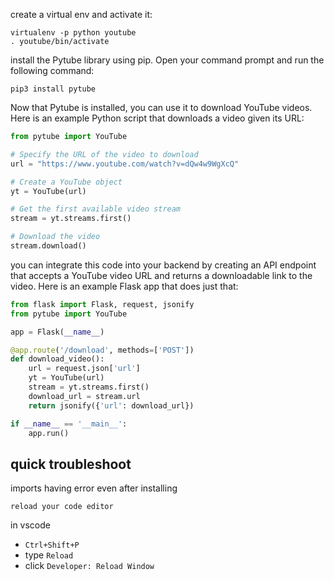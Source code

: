 create a virtual env and activate it:

```shell
virtualenv -p python youtube
. youtube/bin/activate
```

install the Pytube library using pip. Open your command prompt and run the following command:

```shell
pip3 install pytube

```

Now that Pytube is installed, you can use it to download YouTube videos. Here is an example Python script that downloads a video given its URL:

```py
from pytube import YouTube

# Specify the URL of the video to download
url = "https://www.youtube.com/watch?v=dQw4w9WgXcQ"

# Create a YouTube object
yt = YouTube(url)

# Get the first available video stream
stream = yt.streams.first()

# Download the video
stream.download()

```

you can integrate this code into your backend by creating an API endpoint that accepts a YouTube video URL and returns a downloadable link to the video. Here is an example Flask app that does just that:

```py
from flask import Flask, request, jsonify
from pytube import YouTube

app = Flask(__name__)

@app.route('/download', methods=['POST'])
def download_video():
    url = request.json['url']
    yt = YouTube(url)
    stream = yt.streams.first()
    download_url = stream.url
    return jsonify({'url': download_url})

if __name__ == '__main__':
    app.run()

```

## quick troubleshoot

imports having error even after installing

`reload your code editor`

in vscode

- `Ctrl+Shift+P`
- type `Reload`
- click `Developer: Reload Window`


